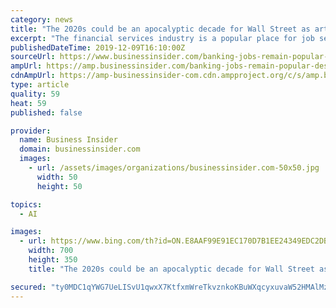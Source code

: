 ```yaml
---
category: news
title: "The 2020s could be an apocalyptic decade for Wall Street as artificial intelligence takes over the most popular jobs in finance"
excerpt: "The financial services industry is a popular place for job seekers, but artificial intelligence could wipe away a million banking jobs."
publishedDateTime: 2019-12-09T16:10:00Z
sourceUrl: https://www.businessinsider.com/banking-jobs-remain-popular-despite-the-threat-of-automation-2019-4?amp%3Butm_medium=referral
ampUrl: https://amp.businessinsider.com/banking-jobs-remain-popular-despite-the-threat-of-automation-2019-4
cdnAmpUrl: https://amp-businessinsider-com.cdn.ampproject.org/c/s/amp.businessinsider.com/banking-jobs-remain-popular-despite-the-threat-of-automation-2019-4
type: article
quality: 59
heat: 59
published: false

provider:
  name: Business Insider
  domain: businessinsider.com
  images:
    - url: /assets/images/organizations/businessinsider.com-50x50.jpg
      width: 50
      height: 50

topics:
  - AI

images:
  - url: https://www.bing.com/th?id=ON.E8AAF99E91EC170D7B1EE24349EDC2DB
    width: 700
    height: 350
    title: "The 2020s could be an apocalyptic decade for Wall Street as artificial intelligence takes over the most popular jobs in finance"

secured: "ty0MDC1qYWG7UeLISvU1qwxX7KtfxmWreTkvznkoKBuWXqcyxuvaW52HMAlMz1ARaEdn4eI8CdcyHgEr+9IgwbvvZ62ELhK+xuKokWiOLz2bGSEO5ohLfMvTHx30+rbssqHKZnRay6THfNKow1R064ab5tEUJso+dDRqleN/32NJNBE7GS6gVbneO8RKgy4ze+T33XDT7ZCDoUiFs0r+mjnJgmcHHsGVmKQKp5BgE/FXgj+lXAvDUj7ZCpMGVnuo1oiKVE7CNemsLaKHBoeikA==;x2Yda8YTPv3yqAeGLu9BFw=="
---
```


